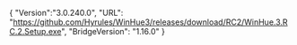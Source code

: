 {
  "Version":"3.0.240.0",
  "URL": "https://github.com/Hyrules/WinHue3/releases/download/RC2/WinHue.3.RC.2.Setup.exe",
  "BridgeVersion": "1.16.0"
}           
